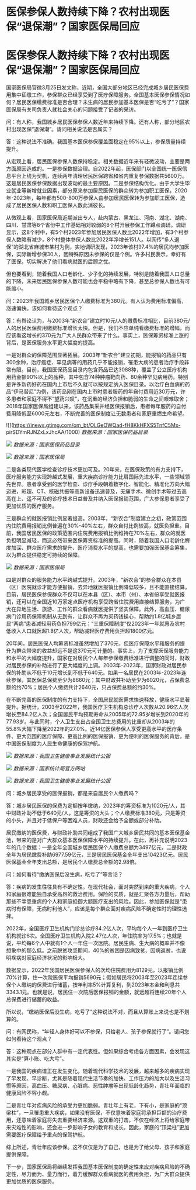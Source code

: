 # 医保参保人数持续下降？农村出现医保“退保潮”？国家医保局回应

# 医保参保人数持续下降？农村出现医保“退保潮”？国家医保局回应

国家医保局官微3月25日发文称，近期，全国大部分地区已经完成城乡居民医保费用集中征缴工作，参保群众已经享受到了医疗保障服务。全国基本医保参保情况如何？居民医保缴费标准是否合理？未生病的居民参加基本医保是否“吃亏了”？国家医保局有关司负责人就社会关心的问题接受了记者的采访。

问：有人称，我国城乡居民医保参保人数近年来持续下降。还有人称，部分地区农村出现医保“退保潮”。请问相关说法是否属实？

答：这种说法不准确。我国基本医保参保覆盖面稳定在95%以上，参保质量持续提升。

从宏观上看，居民医保参保人数保持稳定。相关数据近年来有轻微波动，主要是两方面原因造成的。一是参保数据治理。自2022年起，医保部门以全国统一医保信息平台上线为契机，连续两年清理居民医保跨省和省内重复参保数据共5600万。这是居民医保参保数据出现波动的最主要原因。二是参保结构优化。由于大学生毕业就业等新增就业因素，部分原来参加居民医保的群众转为参加职工医保，2020年-2023年，每年都有500-800万参保人由参加居民医保转为参加职工医保，造成了居民医保人数和职工医保人数此消彼长。

从微观上看，国家医保局近期派出专人，赴内蒙古、黑龙江、河南、湖北、湖南、四川、甘肃等8个省份中工作基础相对较弱的8个村开展参保工作蹲点调研。调研显示，这8个村中，有5个村2023年参加居民医保人数比2022年增加，有3个村参保人数略有减少，8个村整体参保人数比2022年净增长151人。以网传“多人退保”的湖北省麻城市某村为例，实地调研发现，2023年该村97.4%的居民均参加医保，实际新增参保30人，因特殊原因未参保的仅是个例。许多村民表示，幸好有了医保，切实解决了他们看病就医的后顾之忧。

但也要看到，随着我国人口老龄化、少子化的持续发展，特别是随着我国人口总量的下降，未来居民医保参保人数可能也会平稳中略有下降，甚至总参保人数也有可能缩小。

问：2023年我国城乡居民医保个人缴费标准为380元。有人认为费用标准偏高，涨速偏快。该如何看待这个观点？

答：有舆论认为，与2003年“新农合”建立时10元/人的缴费标准相比，目前380元/人的居民医保费用缴费标准增长太快。但是，我们不应单纯看缴费标准的增幅，而应该看这增长的370元为广大人民群众带来了什么。事实上，医保筹资标准上涨的背后，是医保服务水平更大幅度的提高。

一是对群众的保障范围显著拓展。2003年“新农合”建立初期，能报销的药品只有300余种，治疗癌症、罕见病等的用药几乎不能报销，罹患大病的患者治疗手段非常有限。目前，我国医保药品目录内包含药品已达3088种，覆盖了公立医疗机构用药金额90%以上的品种，其中包含74种肿瘤靶向药、80余种罕见病用药。特别是许多新药好药在国内上市后不久就可以按规定纳入医保目录。以治疗白血病的药品“伊马替尼”为例，该药品刚在国内上市时患者服药的年自付费用近30万元，许多患者和家庭不得不“望药兴叹”，在沉重的经济负担和脆弱的生命之间艰难取舍；2018年国家医保局组建以来，该药品集采并经医保报销后，患者每年服药的自付费用降低至6000元左右，不断完善的医保制度让无数患者和家庭重燃生命希望。

![](https://inews.gtimg.com/om_bt/OLGeOWQad-fH8KkHFXS5TnfC5Mx-
pirSDYmRJNZxLxJhcAA/1000) _数据来源：国家医保药品目录_

![](https://inews.gtimg.com/om_bt/OKeD17cuyxATIIknjOyNoYaG_JQRVGGWPl3zMPdnXIN0cAA/1000)
_数据来源：国家医保药品目录_

![](https://inews.gtimg.com/om_bt/O360U8OmF8ic7CFSGt2VFe_5vrCFq1Db37rYJT9HVa5wsAA/1000)
_数据来源：国家医保局_

二是各类现代医学检查诊疗技术更加可及。20年来，在医保政策的有力支持下，医疗服务能力实现跨越式发展，重大疾病诊疗能力比肩国际先进水平，一些领域领先世界。患者享受到的医学检查、诊疗手段朝着数字化、智能化、精准化方向大幅迈进，彩超、CT、核磁共振等高新设备迅速普及，无痛手术、微创手术等过去高高在上、遥不可及的诊疗技术日益普及并纳入医保报销范围，广大参保患者享受了更加优质的医疗服务。

三是群众的就医报销比例显著提高。2003年，“新农合”制度建立之初，政策范围内住院费用报销比例普遍在30%-40%左右，群众自付比例较高，就医负担重。目前，我国居民医保的政策范围内住院费用报销比例维持在70%左右，群众的就医负担明显减轻，而这必然带来医保筹资标准的提高。同时，随着我国人口老龄化程度加深、群众医疗需求的提升、医疗消费水平的提高，也需要加强医保基金筹集，以为群众提供稳定可持续的保障。

![](https://inews.gtimg.com/om_bt/O4C2T7joonGiNJoLL5Htciz2-X1MbnhqivDF16XvpqBIEAA/1000)
_数据来源：国家医保局_

四是对群众的服务能力水平跨越式提升。2003年，“新农合”的参合群众在本县（区）医院就诊才能方便报销，去异地就医报销比例降低较多，且不能直接结算。目前，居民医保参保群众不仅可以在本县（区）、本市（州）、本省份享受就医报销，还可以在全国近10万家定点医疗机构享受跨省住院费用直接结算服务，为广大在异地生活、旅游、工作的群众看病就医提供了坚实保障。此外，高血压、糖尿病门诊用药保障机制从无到有，让群众不再为买药钱操心，帮助约1.8亿城乡居民“两病”患者减轻用药负担799亿元；“三重保障制度”仅2023年一年就惠及农村低收入人口就医超1.8亿人次，帮助减轻医疗费用负担超1800亿元。

20年间，居民医保人均筹资标准虽然增加了370元，但医疗保障水平和服务的提升为群众带来的收益却远不是这370元可计量的。事实上，为了支撑医保服务能力和水平的大幅度提升，国家在对居民个人每年参保缴费标准进行调整的同时，财政对居民参保的补助进行了更大幅度的上调。2003年-2023年，国家财政对居民参保的补助从不低于10元增长到不低于640元。如果一名居民在2003年-2023年连续参保，其医保总保费至少为8660元；其中财政共补助至少为6020元，占保费总额的约70%；居民个人缴费共计2640元，只占保费总额的约30%。

在不断完善的医保制度的有力支持下，全国居民就医需求快速释放，健康水平显著提升。据统计，2003至2022年，我国医疗卫生机构总诊疗人次数从20.96亿人次增长至84.2亿人次；全国居民平均预期寿命从2005年的72.95岁增长到2020年的77.93岁。与此同时，个人卫生支出占全国卫生总费用的比重却从2003年的55.8%大幅下降至2022年的27.0%。近14亿医保参保人享受更高水平的医疗条件、更大范围的医疗保障、更高比例的医保报销、更为便利的医保服务的背后，是中国医保制度为人民生命健康的保驾护航。

![](https://inews.gtimg.com/om_bt/O0uOyVOCLdifxwG8N-n18cwWIEuRTFNXyw6syE-3y2oXYAA/1000)
_数据来源：我国卫生健康事业发展统计公报_

![](https://inews.gtimg.com/om_bt/OdZBDLCVTCXkRqLBZZFZzome7K4zLkq99GbDpapnYiOYwAA/1000)
_数据来源：国家统计局官方网站_

![](https://inews.gtimg.com/om_bt/OBFQ6aa2uroksmMLM9Uu25GqdUPbgsr0JHThxTBehz79AAA/1000)
_数据来源：我国卫生健康事业发展统计公报_

问：城乡居民享受的医保报销，都是来自居民个人缴费吗？

答：城乡居民医保的保费为定额按年缴纳，2023年的筹资标准为1020元/人，其中财政补助不低于640元/人，这是筹资的大头；个人缴费标准380元，只是筹资的小头，并且对于低保户等困难人员，财政还会给予全额或部分补助。

居民缴纳的医保费，与财政补助共同组成了我国广大城乡居民共同的基本医保基金池，带来的是对广大群众基本医保保障水平的持续提升。在此，再补充说明2023年的几个数据：一是全年全国城乡居民医保个人缴费总额为3497亿元，二是财政全年为居民缴费补助6977.59亿元，三是居民医保基金全年支出10423亿元。居民医保基金全年支出总额，是居民个人缴费总金额的2.98倍。

问：如何看待“缴纳医保后没生病，吃亏了”等言论？

答：疾病的发生往往具有不确定性。在现代社会，面对突然到来的重大疾病，个人和家庭很难能独自承受高昂的救治费用。保险的实质，就是汇聚各方力量后，帮助那些不幸患重病的个人和家庭抵御大额医疗支出的风险。因此，参加医保就是“患病时有保障，无病时利他人”，应该是每个群众面对疾病风险不确定性时的理性选择。

2022年，全国医疗卫生机构门诊总诊疗84.2亿人次，平均每个人一年到医疗卫生机构就诊6次。全国医疗卫生机构入院2.47亿人次，年住院率为17.5%；也就是说，平均每6个人中就有1个人一年住一次医院。居民生病、生大病的概率并不像想象中的那么低。之前脱贫攻坚期间，40%的贫困是因病致贫、因病返贫，也说明疾病对家庭经济状况的影响极大。

数据显示，2022年我国居民医保参保人的次均住院费用为8129元，以报销比例70%计算，住一次院医保平均报销5690元；假如居民将2003年至2023年连续参保个人缴纳的保费进行储蓄，按年利率5%计算复利，到2023年本金和利息共3343.1元。也就是说，居民住一次院后医保报销的金额，就远超将连续20年个人总保费进行储蓄的收益。

所以说，“缴纳医保后没生病，吃亏了”这种说法不对，而且从算账上来说也是不划算的。

问：有网民称，“年轻人身体好可以不参保，只给老人、孩子参保就行了”。请问您如何看待这个观点？

答：这种观点在部分人群中有一定代表性。但如果综合考虑各方面因素，会发现这其实是“算小账、吃大亏”。

一是我国的疾病谱正在发生变化。随着现代科学技术的发展，越来越多的疾病实现了早发现、早诊断，尤其是随着现代生活节奏的加快、工作压力的加大以及生活习惯等原因，高血压、糖尿病、心脏病、恶性肿瘤等出现低龄化趋势，青壮年面临的健康风险不容小觑。

二是青壮年对疾病风险的承受力更加脆弱。青壮年上有老，下有小，是家庭的“顶梁柱”，一旦罹患重大疾病，如果没有医保，不仅意味着家庭将承担巨额的治疗费用，还意味着家庭将失去重要经济来源。这双重的打击，不仅在经济上将给家庭带来灾难性的影响，还会进一步影响子女的教育和成长。因此，家庭的“顶梁柱”更加需要医疗保障给予重点的保驾护航。

综上所述，青壮年应该参保。这不仅仅是为了自己，也是为了给父母、孩子和家庭提供保障。

下一步，国家医保局将继续发挥我国基本医保制度的确定性来应对疾病风险的不确定性，尽力而为、量力而行，着力缓解群众看病就医的费用负担，为广大群众提供更加优质的医保服务。

